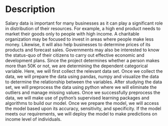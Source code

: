 # Description

Salary data is important for many businesses as it can play a significant role in distribution of their resources. For example, a high end product needs to market their goods only to people with high income. A charitable organization may be focused to invest in areas where people make less money. Likewise, it will also help businesses to determine prices of its products and forecast sales. Governments may also be interested to know the status-quo of their citizens to carry out effective economic and development plans. Since the project determines whether a person makes more than 50K or not, we are determining the dependent categorical variable. Here, we will first collect the relevant data set. Once we collect the data, we will prepare the data using pandas, numpy and visualize the data to determine the relationship between the variables. After studying the data set, we will preprocess the data using python where we will eliminate the outliers and manage missing values. Once we successfully preprocess the data, we will make use of python’s supervised learning packages and algorithms to build our model. Once we prepare the model, we will access the model based upon its accuracy, sensitivity, and specificity. If the model meets our requirements, we will deploy the model to make predictions on income level of individuals.
